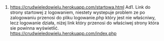 1. https://crudwieledowielu.herokuapp.com/startowa.html
Ad1. Link do strony startowej z logowaniem, niestety wystepuje problem ze po zalogowaniu przenosi do pliku logowanie.php który jest nie właścniwy, lecz logowanie działa,
niżej link który przenosi do właściwej strony która sie powinna wyświetlić.
https://crudwieledowielu.herokuapp.com/index.php
